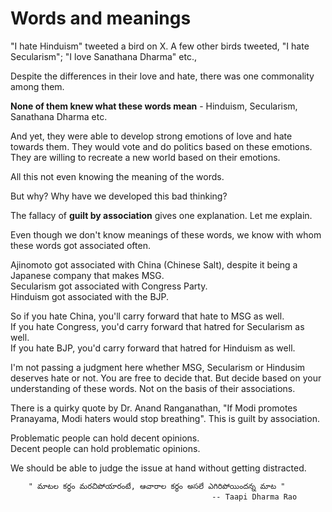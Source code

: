 # Words and meanings

"I hate Hinduism" tweeted a bird on X. 
A few other birds tweeted, "I hate Secularism"; "I love Sanathana Dharma" etc.,

Despite the differences in their love and hate, there was one commonality among them.

**None of them knew what these words mean** - Hinduism, Secularism, Sanathana Dharma etc. 

And yet, they were able to develop strong emotions of love and hate towards them. They would vote and do politics based on these emotions. They are willing to recreate a new world based on their emotions.

All this not even knowing the meaning of the words.

But why? Why have we developed this bad thinking?

The fallacy of **guilt by association** gives one explanation. Let me explain.

Even though we don't know meanings of these words, we know with whom these words got associated often.

Ajinomoto got associated with China (Chinese Salt), despite it being a Japanese company that makes MSG.
<br>Secularism got associated with Congress Party.
<br>Hinduism got associated with the BJP.

So if you hate China, you'll carry forward that hate to MSG as well.<br> 
If you hate Congress, you'd carry forward that hatred for Secularism as well.<br>
If you hate BJP, you'd carry forward that hatred for Hinduism as well.

I'm not passing a judgment here whether MSG, Secularism or Hindusim deserves hate or not. You are free to decide that.
But decide based on your understanding of these words. Not on the basis of their associations.

There is a quirky quote by Dr. Anand Ranganathan, "If Modi promotes Pranayama, Modi haters would stop breathing". This is guilt by association.

Problematic people can hold decent opinions. <br>
Decent people can hold problematic opinions.

We should be able to judge the issue at hand without getting distracted.

        " మాటల కర్ధం మరచిపోయారంటే, ఆచారాల కర్ధం అసలే ఎగిరిపోయిందన్న మాట "
                                                 -- Taapi Dharma Rao